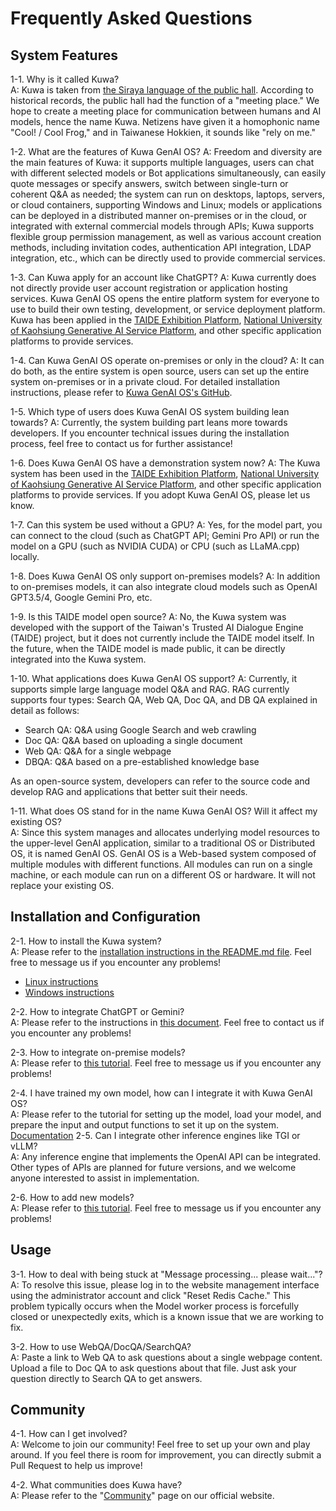 # Frequently Asked Questions

## System Features

1-1. Why is it called Kuwa?  
A: Kuwa is taken from [the Siraya language of the public hall](https://en.wikipedia.org/wiki/Kong-k%C3%A0i). According to historical records, the public hall had the function of a "meeting place." We hope to create a meeting place for communication between humans and AI models, hence the name Kuwa. Netizens have given it a homophonic name "Cool! / Cool Frog," and in Taiwanese Hokkien, it sounds like "rely on me."

1-2. What are the features of Kuwa GenAI OS?
A: Freedom and diversity are the main features of Kuwa: it supports multiple languages, users can chat with different selected models or Bot applications simultaneously, can easily quote messages or specify answers, switch between single-turn or coherent Q&A as needed; the system can run on desktops, laptops, servers, or cloud containers, supporting Windows and Linux; models or applications can be deployed in a distributed manner on-premises or in the cloud, or integrated with external commercial models through APIs; Kuwa supports flexible group permission management, as well as various account creation methods, including invitation codes, authentication API integration, LDAP integration, etc., which can be directly used to provide commercial services.

1-3. Can Kuwa apply for an account like ChatGPT?
A: Kuwa currently does not directly provide user account registration or application hosting services. Kuwa GenAI OS opens the entire platform system for everyone to use to build their own testing, development, or service deployment platform. Kuwa has been applied in the [TAIDE Exhibition Platform](https://chat.td.nchc.org.tw/), [National University of Kaohsiung Generative AI Service Platform](https://chat.nuk.edu.tw/), and other specific application platforms to provide services.

1-4. Can Kuwa GenAI OS operate on-premises or only in the cloud?
A: It can do both, as the entire system is open source, users can set up the entire system on-premises or in a private cloud. For detailed installation instructions, please refer to [Kuwa GenAI OS's GitHub](https://github.com/kuwaai/genai-os?#installation-guide).

1-5. Which type of users does Kuwa GenAI OS system building lean towards?
A: Currently, the system building part leans more towards developers. If you encounter technical issues during the installation process, feel free to contact us for further assistance!

1-6. Does Kuwa GenAI OS have a demonstration system now?
A: The Kuwa system has been used in the [TAIDE Exhibition Platform](https://chat.td.nchc.org.tw/), [National University of Kaohsiung Generative AI Service Platform](https://chat.nuk.edu.tw/), and other specific application platforms to provide services. If you adopt Kuwa GenAI OS, please let us know.

1-7. Can this system be used without a GPU?
A: Yes, for the model part, you can connect to the cloud (such as ChatGPT API; Gemini Pro API) or run the model on a GPU (such as NVIDIA CUDA) or CPU (such as LLaMA.cpp) locally.

1-8. Does Kuwa GenAI OS only support on-premises models?
A: In addition to on-premises models, it can also integrate cloud models such as OpenAI GPT3.5/4, Google Gemini Pro, etc.

1-9. Is this TAIDE model open source?
A: No, the Kuwa system was developed with the support of the Taiwan's Trusted AI Dialogue Engine (TAIDE) project, but it does not currently include the TAIDE model itself. In the future, when the TAIDE model is made public, it can be directly integrated into the Kuwa system.

1-10. What applications does Kuwa GenAI OS support?
A: Currently, it supports simple large language model Q&A and RAG. RAG currently supports four types: Search QA, Web QA, Doc QA, and DB QA explained in detail as follows:
- Search QA: Q&A using Google Search and web crawling
- Doc QA: Q&A based on uploading a single document
- Web QA: Q&A for a single webpage
- DBQA: Q&A based on a pre-established knowledge base

As an open-source system, developers can refer to the source code and develop RAG and applications that better suit their needs.

1-11. What does OS stand for in the name Kuwa GenAI OS? Will it affect my existing OS?  
A: Since this system manages and allocates underlying model resources to the upper-level GenAI application, similar to a traditional OS or Distributed OS, it is named GenAI OS. GenAI OS is a Web-based system composed of multiple modules with different functions. All modules can run on a single machine, or each module can run on a different OS or hardware. It will not replace your existing OS.

## Installation and Configuration

2-1. How to install the Kuwa system?  
A: Please refer to the [installation instructions in the README.md file](https://github.com/kuwaai/genai-os/tree/main?tab=readme-ov-file#installation-guide). Feel free to message us if you encounter any problems!

- [Linux instructions](https://github.com/kuwaai/genai-os?#installation-guide)
- [Windows instructions](https://github.com/kuwaai/genai-os/blob/main/windows/README.md)

2-2. How to integrate ChatGPT or Gemini?  
A: Please refer to the instructions in [this document](https://github.com/kuwaai/genai-os/tree/main/executor). Feel free to contact us if you encounter any problems!

2-3. How to integrate on-premise models?  
A: Please refer to [this tutorial](https://github.com/kuwaai/genai-os/tree/main/executor). Feel free to message us if you encounter any problems!

2-4. I have trained my own model, how can I integrate it with Kuwa GenAI OS?  
A: Please refer to the tutorial for setting up the model, load your model, and prepare the input and output functions to set it up on the system. [Documentation](https://github.com/kuwaai/genai-os/tree/main/executor)
2-5. Can I integrate other inference engines like TGI or vLLM?  
A: Any inference engine that implements the OpenAI API can be integrated. Other types of APIs are planned for future versions, and we welcome anyone interested to assist in implementation.

2-6. How to add new models?  
A: Please refer to [this tutorial](https://github.com/kuwaai/genai-os/tree/main/executor). Feel free to message us if you encounter any problems!

## Usage
3-1. How to deal with being stuck at "Message processing... please wait..."?  
A: To resolve this issue, please log in to the website management interface using the administrator account and click "Reset Redis Cache." This problem typically occurs when the Model worker process is forcefully closed or unexpectedly exits, which is a known issue that we are working to fix.

3-2. How to use WebQA/DocQA/SearchQA?  
A: Paste a link to Web QA to ask questions about a single webpage content.
Upload a file to Doc QA to ask questions about that file.
Just ask your question directly to Search QA to get answers.

## Community
4-1. How can I get involved?  
A: Welcome to join our community!
Feel free to set up your own and play around. If you feel there is room for improvement, you can directly submit a Pull Request to help us improve!

4-2. What communities does Kuwa have?  
A: Please refer to the "[Community](./community.md)" page on our official website.